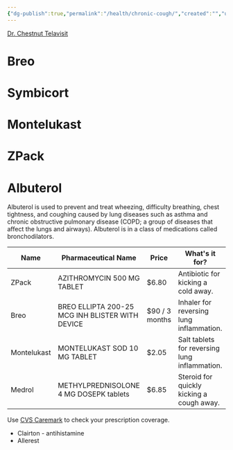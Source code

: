 ```yaml
---
{"dg-publish":true,"permalink":"/health/chronic-cough/","created":"","updated":""}
---
```



[Dr. Chestnut Telavisit](https://www.youtube.com/watch?v=oMxOwI3T8OA)

# Breo

# Symbicort

# Montelukast

# ZPack

# Albuterol

Albuterol is used to prevent and treat wheezing, difficulty breathing, chest tightness, and coughing caused by lung diseases such as asthma and chronic obstructive pulmonary disease (COPD; a group of diseases that affect the lungs and airways). Albuterol is in a class of medications called bronchodilators.

| Name        | Pharmaceutical Name                             | Price          | What's it for?                                |
| ----------- | ----------------------------------------------- | -------------- | --------------------------------------------- |
| ZPack       | AZITHROMYCIN 500 MG TABLET                      | $6.80          | Antibiotic for kicking a cold away.           |
| Breo        | BREO ELLIPTA 200-25 MCG INH BLISTER WITH DEVICE | $90 / 3 months | Inhaler for reversing lung inflammation.      |
| Montelukast | MONTELUKAST SOD 10 MG TABLET                    | $2.05          | Salt tablets for reversing lung inflammation. |
| Medrol      | METHYLPREDNISOLONE 4 MG DOSEPK tablets          | $6.85          | Steroid for quickly kicking a cough away.     |

Use [CVS Caremark](https://www.caremark.com/manage-prescriptions/coverage-costs.html) to check your prescription coverage.

- Clairton - antihistamine
- Allerest